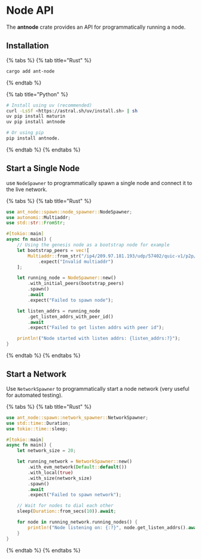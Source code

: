 # Node API

The **antnode** crate provides an API for programmatically running a node.

## Installation

{% tabs %}
{% tab title="Rust" %}
```bash
cargo add ant-node
```
{% endtab %}

{% tab title="Python" %}
```bash
# Install using uv (recommended)
curl -LsSf <https://astral.sh/uv/install.sh> | sh
uv pip install maturin
uv pip install antnode

# Or using pip
pip install antnode.
```
{% endtab %}
{% endtabs %}

## Start a Single Node

use `NodeSpawner` to programmatically spawn a single node and connect it to the live network.

{% tabs %}
{% tab title="Rust" %}
```rust
use ant_node::spawn::node_spawner::NodeSpawner;
use autonomi::Multiaddr;
use std::str::FromStr;

#[tokio::main]
async fn main() {
    // Using the genesis node as a bootstrap node for example
    let bootstrap_peers = vec![
        Multiaddr::from_str("/ip4/209.97.181.193/udp/57402/quic-v1/p2p/12D3KooWHygG9a7inESky2KpvHQmbX5o2UC8D29B5njdshAcv1p6")
            .expect("Invalid multiaddr")
    ];

    let running_node = NodeSpawner::new()
        .with_initial_peers(bootstrap_peers)
        .spawn()
        .await
        .expect("Failed to spawn node");

    let listen_addrs = running_node
        .get_listen_addrs_with_peer_id()
        .await
        .expect("Failed to get listen addrs with peer id");

    println!("Node started with listen addrs: {listen_addrs:?}");
}
```
{% endtab %}
{% endtabs %}

## Start a Network

Use `NetworkSpawner` to programmatically start a node network (very useful for automated testing).

{% tabs %}
{% tab title="Rust" %}
```rust
use ant_node::spawn::network_spawner::NetworkSpawner;
use std::time::Duration;
use tokio::time::sleep;

#[tokio::main]
async fn main() {
    let network_size = 20;

    let running_network = NetworkSpawner::new()
        .with_evm_network(Default::default())
        .with_local(true)
        .with_size(network_size)
        .spawn()
        .await
        .expect("Failed to spawn network");

    // Wait for nodes to dial each other
    sleep(Duration::from_secs(10)).await;

    for node in running_network.running_nodes() {
        println!("Node listening on: {:?}", node.get_listen_addrs().await);
    }
}
```
{% endtab %}
{% endtabs %}
